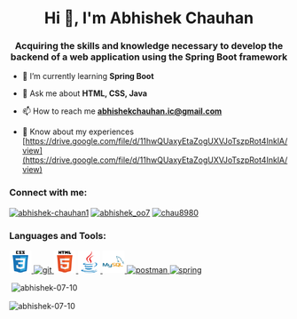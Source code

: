 <h1 align="center">Hi 👋, I'm Abhishek Chauhan</h1>
<h3 align="center">Acquiring the skills and knowledge necessary to develop the backend of a web application using the Spring Boot framework</h3>

- 🌱 I’m currently learning **Spring Boot**

- 💬 Ask me about **HTML, CSS, Java**

- 📫 How to reach me **abhishekchauhan.ic@gmail.com**

- 📄 Know about my experiences [https://drive.google.com/file/d/11hwQUaxyEtaZogUXVJoTszpRot4InklA/view](https://drive.google.com/file/d/11hwQUaxyEtaZogUXVJoTszpRot4InklA/view)

<h3 align="left">Connect with me:</h3>
<p align="left">
<a href="https://linkedin.com/in/abhishek-chauhan1" target="blank"><img align="center" src="https://raw.githubusercontent.com/rahuldkjain/github-profile-readme-generator/master/src/images/icons/Social/linked-in-alt.svg" alt="abhishek-chauhan1" height="30" width="40" /></a>
<a href="https://www.hackerrank.com/abhishek_oo7" target="blank"><img align="center" src="https://raw.githubusercontent.com/rahuldkjain/github-profile-readme-generator/master/src/images/icons/Social/hackerrank.svg" alt="abhishek_oo7" height="30" width="40" /></a>
<a href="https://www.leetcode.com/chau8980" target="blank"><img align="center" src="https://raw.githubusercontent.com/rahuldkjain/github-profile-readme-generator/master/src/images/icons/Social/leet-code.svg" alt="chau8980" height="30" width="40" /></a>
</p>

<h3 align="left">Languages and Tools:</h3>
<p align="left"> <a href="https://www.w3schools.com/css/" target="_blank" rel="noreferrer"> <img src="https://raw.githubusercontent.com/devicons/devicon/master/icons/css3/css3-original-wordmark.svg" alt="css3" width="40" height="40"/> </a> <a href="https://git-scm.com/" target="_blank" rel="noreferrer"> <img src="https://www.vectorlogo.zone/logos/git-scm/git-scm-icon.svg" alt="git" width="40" height="40"/> </a> <a href="https://www.w3.org/html/" target="_blank" rel="noreferrer"> <img src="https://raw.githubusercontent.com/devicons/devicon/master/icons/html5/html5-original-wordmark.svg" alt="html5" width="40" height="40"/> </a> <a href="https://www.java.com" target="_blank" rel="noreferrer"> <img src="https://raw.githubusercontent.com/devicons/devicon/master/icons/java/java-original.svg" alt="java" width="40" height="40"/> </a> <a href="https://www.mysql.com/" target="_blank" rel="noreferrer"> <img src="https://raw.githubusercontent.com/devicons/devicon/master/icons/mysql/mysql-original-wordmark.svg" alt="mysql" width="40" height="40"/> </a> <a href="https://postman.com" target="_blank" rel="noreferrer"> <img src="https://www.vectorlogo.zone/logos/getpostman/getpostman-icon.svg" alt="postman" width="40" height="40"/> </a> <a href="https://spring.io/" target="_blank" rel="noreferrer"> <img src="https://www.vectorlogo.zone/logos/springio/springio-icon.svg" alt="spring" width="40" height="40"/> </a> </p>

<p>&nbsp;<img align="center" src="https://github-readme-stats.vercel.app/api?username=abhishek-07-10&show_icons=true&locale=en" alt="abhishek-07-10" /></p>

<p><img align="center" src="https://github-readme-streak-stats.herokuapp.com/?user=abhishek-07-10&" alt="abhishek-07-10" /></p>
